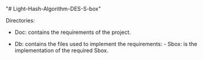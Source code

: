 "# Light-Hash-Algorithm-DES-S-box" 

Directories:

- Doc: contains the requirements of the project.

- Db: contains the files used to implement the requirements:
      - Sbox: is the implementation of the required Sbox.
